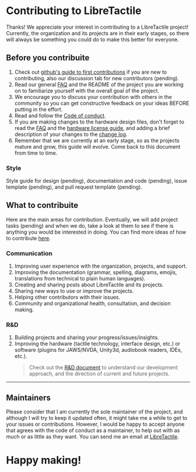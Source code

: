 # Contributing to LibreTactile

Thanks! We appreciate your interest in contributing to a LibreTactile project! Currently, the organization and its projects are in their early stages, so there will always be something you could do to make this better for everyone.

## Before you contribuite

1. Check out [github's guide to first contributions](https://github.com/firstcontributions/first-contributions) if you are new to contributing, also our discussion tab for new contributors (pending).
1. Read our general [FAQ](/docs/faq.md) and the README of the project you are working on to familiarize yourself with the overall goal of the project.
1. We encourage you to discuss your contribution with others in the community so you can get constructive feedback on your ideas BEFORE putting in the effort.
1. Read and follow the [Code of conduct](/docs/code_of_conduct.md).
1. If you are making changes to the hardware design files, don't forget to read the [FAQ](/docs/faq.md#open-hardware) and the [hardware license guide](/docs/hw-license/hw-license-howto.pdf), and adding a brief description of your changes to the [change log](/docs/rd/changes.md).
1. Remember that we are currently at an early stage, so as the projects mature and grow, this guide will evolve. Come back to this document from time to time.

### Style

Style guide for design (pending), documentation and code (pending), issue template (pending), and pull request template (pending).

## What to contribuite

Here are the main areas for contribution. Eventually, we will add project tasks (pending) and when we do, take a look at them to see if there is anything you would be interested in doing. You can find more ideas of how to contribute [here](https://opensource.guide/how-to-contribute/).

### Communication

1. Improving user experience with the organization, projects, and support.
2. Improving the documentation (grammar, spelling, diagrams, emojis, translations from technical to plain human languages).
3. Creating and sharing posts about LibreTactile and its projects.
4. Sharing new ways to use or improve the projects.
5. Helping other contributors with their issues.
6. Community and organizational health, consultation, and decision making.



<!-- future:
### Outreach

1. Spreading the word by starting or joining a discussion (pending), or introducing the project to users, hobbyst, gamers or artists that might appreciate it.
1. Connect with companies/laboratories/students/developers/makers to partner for development of tactile technologies.
1. Connect with clinicians/practicioners interested in implementing the technology for the benefit of their clients.
1. Connect with funding agencies (donations, grants, fundraising, sponsorships, partnerships).
1. Sale of products (from the open source projects) and merchandise, donation of products to groups, institutions and nonprofits.

### HR

1. Manage volunteers, hire/compensate contributors, etc.
1. Board of directors
   -->

### R&D

1. Building projects and sharing your progress/issues/insights.
1. Improving the hardware (tactile technology, interface design, etc.)  or software (plugins for JAWS/NVDA, Unity3d, audiobook readers, IDEs, etc.).
   > Check out the [R&D document](/docs/R-and-D.MD) to understand our development approach, and the direction of current and future projects.

---

## Maintainers

Please consider that I am currently the sole maintainer of the project, and although I will try to keep it updated often, it might take me a while to get to your issues or contributions. However, I would be happy to accept anyone that agrees with the code of conduct as a maintainer, to help out with as much or as little as they want. You can send me an email at [LibreTactile](mailto:libretactile@gmail.com).

# Happy making!
